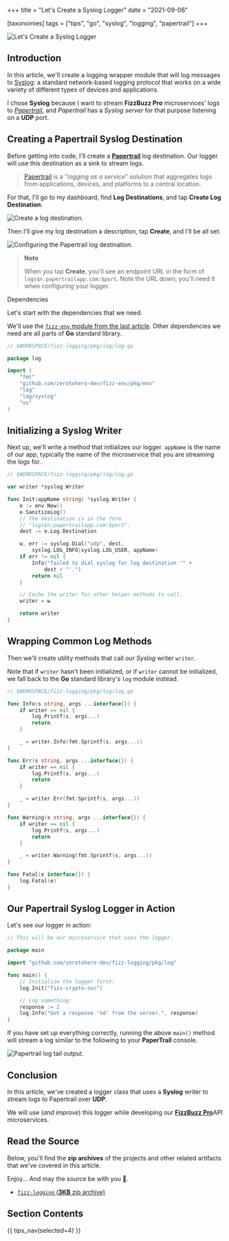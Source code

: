 +++
title = "Let's Create a Syslog Logger"
date = "2021-09-06"

[taxonomies]
tags = ["tips", "go", "syslog", "logging", "papertrail"]
+++

![Let's Create a Syslog Logger](/images/size/w1200/2024/03/papertrail.png)

## Introduction

In this article, we'll create a logging wrapper module that will log messages
to [Syslog](https://en.wikipedia.org/wiki/Syslog): a standard network-based
logging protocol that works on a wide variety of different types of devices and
applications.

I chose **Syslog** because I want to stream **FizzBuzz Pro**
microservices' logs to [_Papertrail_](https://papertrailapp.com/), 
and _Papertrail_ has a _Syslog server_ for that purpose listening on 
a **UDP** port.

## Creating a Papertrail Syslog Destination

Before getting into code, I'll create a 
[**Papertrail**](https://papertrailapp.com/) log destination. Our logger will use 
this destination as a sink to stream logs.

> [Papertrail](https://papertrailapp.com/ "Papertrail") is a "_logging as a
> service_" solution that aggregates logs from applications, devices, and platforms
> to a central location.

For that, I'll go to my dashboard, find **Log Destinations**, and tap **Create
Log Destination**:

![Create a log destination.](/images/2021/06/Screen-Shot-2021-06-06-at-8.49.55-AM-2.png)

Then I'll give my log destination a description, tap **Create**, and I'll be all
set:

![Configuring the Papertrail log destination.](/images/2021/06/Screen-Shot-2021-06-06-at-8.51.35-AM-2.png)

> **Note**
>
> When you tap **Create**, you'll see an endpoint URL in the form
> of `logs$n.papertrailapp.com:$port`. Note the URL down; you'll need it when
> configuring your logger.

Dependencies

Let's start with the dependencies that we need.

We'll use
the [`fizz-env` module from the last article](@/tips/make-your-code-leaner.md).
Other dependencies we need are all parts of **Go** standard library.

```go
// $WORKSPACE/fizz-logging/pkg/log/log.go

package log

import (
    "fmt"
    "github.com/zerotohero-dev/fizz-env/pkg/env"
    "log"
    "log/syslog"
    "os"
)
```

## Initializing a Syslog Writer

Next up, we'll write a method that initializes our logger. `appName` is the name
of our app, typically the name of the microservice that you are streaming the
logs for.

```go
// $WORKSPACE/fizz-logging/pkg/log/log.go

var writer *syslog.Writer

func Init(appName string) *syslog.Writer {
    e := env.New()
    e.SanitizeLog()
    // The destination is in the form 
    // "logs$n.papertrailapp.com:$port".
    dest := e.Log.Destination

    w, err := syslog.Dial("udp", dest, 
        syslog.LOG_INFO|syslog.LOG_USER, appName)
    if err != nil {
        Info("failed to dial syslog for log destination '" + 
            dest + "'.")
        return nil
    }

    // Cache the writer for other helper methods to call.
    writer = w

    return writer
}
```

## Wrapping Common Log Methods

Then we'll create utility methods that call our _Syslog_ writer `writer`.

Note that if `writer` hasn't been initialized, or if `writer` cannot be
initialized, we fall back to the **Go** standard library's `log` module instead.

```go
// $WORKSPACE/fizz-logging/pkg/log/log.go

func Info(s string, args ...interface{}) {
    if writer == nil {
        log.Printf(s, args...)
        return
    }

    _ = writer.Info(fmt.Sprintf(s, args...))
}

func Err(s string, args ...interface{}) {
    if writer == nil {
        log.Printf(s, args...)
        return
    }

    _ = writer.Err(fmt.Sprintf(s, args...))
}

func Warning(s string, args ...interface{}) {
    if writer == nil {
        log.Printf(s, args...)
        return
    }

    _ = writer.Warning(fmt.Sprintf(s, args...))
}

func Fatal(e interface{}) {
    log.Fatal(e)
}
```

## Our Papertrail Syslog Logger in Action

Let's see our logger in action:

```go
// This will be our microservice that uses the logger.

package main

import "github.com/zerotohero-dev/fizz-logging/pkg/log"

func main() {
    // Initialize the logger first:
    log.Init("fizz-crypto-svc")

    // Log something:
    response := 2
    log.Info("Got a response '%d' from the server.", response)
}
```

If you have set up everything correctly, running the above `main()` method will
stream a log similar to the following to your **PaperTrail** console.

![Papertrail log tail output.](/images/2021/06/Screen-Shot-2021-06-06-at-8.59.43-AM-2.png)

## Conclusion

In this article, we've created a logger class that uses a **Syslog** writer to
stream logs to Papertrail over **UDP**.

We will use (_and improve_) this logger while developing our 
[**FizzBuzz Pro**](https://fizzbuzz.pro/)API microservices.

## Read the Source

Below, you'll find the **zip archives** of the projects and other related
artifacts that we've covered in this article.

Enjoy... And may the source be with you 🦄.

* [`fizz-logging` (**3KB** zip archive)](https://assets.zerotohero.dev/lets-create-a-syslog-logger/5f7a69db-658d-482c-bac1-9f036bb01edd/fizz-logging.zip)

## Section Contents

{{ tips_nav(selected=4) }}
